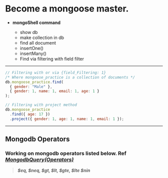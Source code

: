 # Become a mongoose master.

- **mongoShell command**

  - show db
  - make collection in db
  - find all document
  - insertOne()
  - insertMany()
  - Find via filtering with field filter

---

```javascript
// Filtering with or via {field_Filtering: 1}
/* Where mongoose_practice is a collection of documents */
db.mongoose_practice.find(
  { gender: "Male" },
  { gender: 1, name: 1, email: 1, age: 1 }
);

// Filtering with project method
db.mongoose_practice
  .find({ age: 17 })
  .project({ gender: 1, age: 1, name: 1, email: 1 });
```

---

## Mongodb Operators

### Working on mongodb operators listed below. Ref **_[MongodbQuery(Operators)](https://www.mongodb.com/docs/manual/reference/operator/query/)_**

> **_$eq, $neq, $gt, $lt, $gte, $lte $nin_**
